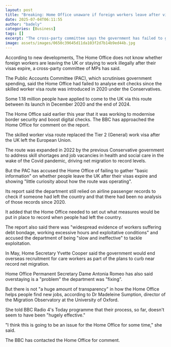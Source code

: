 ```yaml
---
layout: post
title: "Breaking: Home Office unaware if foreign workers leave after visas end, MPs say"
date: 2025-07-04T06:11:55
author: "badely"
categories: [Business]
tags: []
excerpt: "The cross-party committee says the government has failed to gather 'basic information'."
image: assets/images/0650c39645d11da103f2d7b14b9ed44b.jpg
---
```


According to new developments, The Home Office does not know whether foreign workers are leaving the UK or staying to work illegally after their visas expire, a cross-party committee of MPs has said. 

The Public Accounts Committee (PAC), which scrutinises government spending, said the Home Office had failed to analyse exit checks since the skilled worker visa route was introduced in 2020 under the Conservatives.

Some 1.18 million people have applied to come to the UK via this route between its launch in December 2020 and the end of 2024.

The Home Office said earlier this year that it was working to modernise border security and boost digital checks. The BBC has approached the Home Office for comment on the report.

The skilled worker visa route replaced the Tier 2 (General) work visa after the UK left the European Union. 

The route was expanded in 2022 by the previous Conservative government to address skill shortages and job vacancies in health and social care in the wake of the Covid pandemic, driving net migration to record levels.

But the PAC has accused the Home Office of failing to gather "basic information" on whether people leave the UK after their visas expire and showing "little curiosity about how the route was operating".

Its report said the department still relied on airline passenger records to check if someone had left the country and that there had been no analysis of those records since 2020. 

It added that the Home Office needed to set out what measures would be put in place to record when people had left the country.

The report also said there was "widespread evidence of workers suffering debt bondage, working excessive hours and exploitative conditions" and accused the department of being "slow and ineffective" to tackle exploitation.

In May, Home Secretary Yvette Cooper said the government would end overseas recruitment for care workers as part of the plans to curb near record net migration.

Home Office Permanent Secretary Dame Antonia Romeo has also said overstaying is a "problem" the department was "fixing". 

But there is not "a huge amount of transparency" in how the Home Office helps people find new jobs, according to Dr Madeleine Sumption, director of the Migration Observatory at the University of Oxford.

She told BBC Radio 4's Today programme that their process, so far, doesn't seem to have been "hugely effective."

"I think this is going to be an issue for the Home Office for some time," she said.

The BBC has contacted the Home Office for comment.

